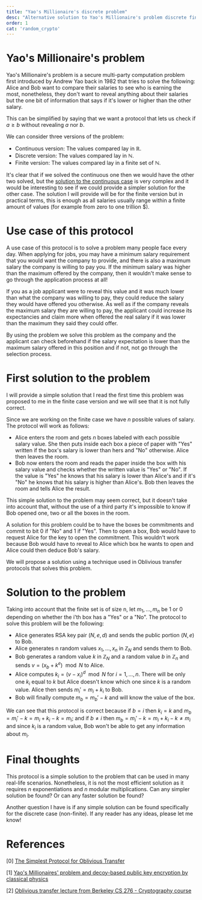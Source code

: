 ```yaml
---
title: "Yao's Millionaire's discrete problem"
desc: "Alternative solution to Yao's Millionaire's problem discrete finite version I came up with while learning about oblivious transfer protocols"
order: 1
cat: 'random_crypto'
---
```


# Yao's Millionaire's problem
Yao's Millionaire's problem is a secure multi-party computation problem first introduced by Andrew Yao back in 1982 that tries to solve the following: Alice and Bob want to compare their salaries to see who is earning the most, nonetheless, they don't want to reveal anything about their salaries but the one bit of information that says if it's lower or higher than the other salary. 

This can be simplified by saying that we want a protocol that lets us check if $a \geq b$ without revealing $a$ nor $b$. 

We can consider three versions of the problem:
- Continuous version: The values compared lay in $\mathbb{R}$.
- Discrete version: The values compared lay in $\mathbb{N}$.
- Finite version: The values compared lay in a finite set of $\mathbb{N}$.

It's clear that if we solved the continuous one then we would have the other two solved, but the [solution to the continuous case](https://en.wikipedia.org/wiki/Yao%27s_Millionaires%27_problem) is very complex and it would be interesting to see if we could provide a simpler solution for the other case. The solution I will provide will be for the finite version but in practical terms, this is enough as all salaries usually range within a finite amount of values (for example from zero to one trillion \$).

# Use case of this protocol

A use case of this protocol is to solve a problem many people face every day. When applying for jobs, you may have a minimum salary requirement that you would want the company to provide, and there is also a maximum salary the company is willing to pay you. If the minimum salary was higher than the maximum offered by the company, then it wouldn't make sense to go through the application process at all! 

If you as a job applicant were to reveal this value and it was much lower than what the company was willing to pay, they could reduce the salary they would have offered you otherwise. As well as if the company reveals the maximum salary they are willing to pay, the applicant could increase its expectancies and claim more when offered the real salary if it was lower than the maximum they said they could offer.

By using the problem we solve this problem as the company and the applicant can check beforehand if the salary expectation is lower than the maximum salary offered in this position and if not, not go through the selection process.

# First solution to the problem

I will provide a simple solution that I read the first time this problem was proposed to me in the finite case version and we will see that it is not fully correct.

Since we are working on the finite case we have $n$ possible values of salary. The protocol will work as follows:

- Alice enters the room and gets $n$ boxes labeled with each possible salary value. She then puts inside each box a piece of paper with "Yes" written if the box's salary is lower than hers and "No" otherwise. Alice then leaves the room.
- Bob now enters the room and reads the paper inside the box with his salary value and checks whether the written value is "Yes" or "No". If the value is "Yes" he knows that his salary is lower than Alice's and if it's "No" he knows that his salary is higher than Alice's. Bob then leaves the room and tells Alice the result.

This simple solution to the problem may seem correct, but it doesn't take into account that, without the use of a third party it's impossible to know if Bob opened one, two or all the boxes in the room. 

A solution for this problem could be to have the boxes be commitments and commit to bit $0$ if "No" and $1$ if "Yes". Then to open a box, Bob would have to request Alice for the key to open the commitment. This wouldn't work because Bob would have to reveal to Alice which box he wants to open and Alice could then deduce Bob's salary.

We will propose a solution using a technique used in Oblivious transfer protocols that solves this problem.

# Solution to the problem
Taking into account that the finite set is of size n, let $m_1, ..., m_n$ be $1$ or $0$ depending on whether the i'th box has a "Yes" or a "No". The protocol to solve this problem will be the following:
- Alice generates RSA key pair ($N, e, d$) and sends the public portion ($N, e$) to Bob. 
- Alice generates n random values $x_1, ..., x_n$ in $\mathbb{Z}_N$ and sends them to Bob.
- Bob generates a random value $k$ in $\mathbb{Z}_N$ and a random value $b$ in $\mathbb{Z}_n$ and sends $v = (x_b + k^e) \mod N$ to Alice.
- Alice computes $k_i = (v - x_i)^d \mod N$ for $i = 1, ..., n$. There will be only one $k_i$ equal to $k$ but Alice doesn't know which one since $k$ is a random value. Alice then sends $m_i' = m_i + k_i$ to Bob.
- Bob will finally compute $m_b = m_b' - k$ and will know the value of the box.

We can see that this protocol is correct because if $b = i$ then $k_i = k$ and $m_b = m_i'-k = m_i+k_i-k = m_i$; and if $b \neq i$ then $m_b = m_i'-k = m_i+k_i-k \neq m_i$ and since $k_i$ is a random value, Bob won't be able to get any information about $m_i$.

# Final thoughts

This protocol is a simple solution to the problem that can be used in many real-life scenarios. Nonetheless, it is not the most efficient solution as it requires $n$ exponentiations and $n$ modular multiplications. Can any simpler solution be found? Or can any faster solution be found?

Another question I have is if any simple solution can be found specifically for the discrete case (non-finite). If any reader has any ideas, please let me know!

# References

[0] [The Simplest Protocol for Oblivious Transfer](https://eprint.iacr.org/2017/370.pdf)

[1] [Yao's Millionaires' problem and decoy-based public key encryption by classical physics](https://eprint.iacr.org/2014/384.pdf)

[2] [Oblivious transfer lecture from Berkeley CS 276 - Cryptography course](https://people.eecs.berkeley.edu/~sanjamg/classes/cs276-fall14/scribe/lec15.pdf)
